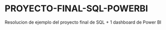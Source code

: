 # PROYECTO-FINAL-SQL-POWERBI
Resolucion de ejemplo del proyecto final de SQL + 1 dashboard de Power BI  
